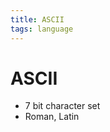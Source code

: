 ```yaml
---
title: ASCII
tags: language
---
```


# ASCII
- 7 bit character set
- Roman, Latin
















































































